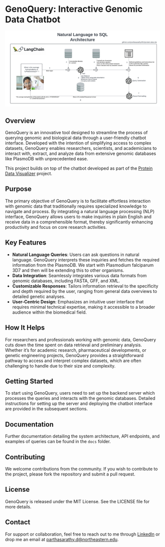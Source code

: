 # GenoQuery: Interactive Genomic Data Chatbot

![](./Documentation/images/Natural%20Language%20to%20SQL%20Architecture.png)

## Overview
GenoQuery is an innovative tool designed to streamline the process of querying genomic and biological data through a user-friendly chatbot interface. Developed with the intention of simplifying access to complex datasets, GenoQuery enables researchers, scientists, and academicians to interact with, extract, and analyze data from extensive genomic databases like PlasmoDB with unprecedented ease.

This project builds on top of the chatbot developed as part of the [Protein Data Visualizer](https://github.com/parthasarathydNU/protien-data-visualizer) project.

## Purpose
The primary objective of GenoQuery is to facilitate effortless interaction with genomic data that traditionally requires specialized knowledge to navigate and process. By integrating a natural language processing (NLP) interface, GenoQuery allows users to make inquiries in plain English and receive data in a comprehensible format, thereby significantly enhancing productivity and focus on core research activities.

## Key Features
- **Natural Language Queries**: Users can ask questions in natural language. GenoQuery interprets these inquiries and fetches the required information from the PlasmoDB. We start with Plasmodium falciparum 3D7 and then will be extending this to other organisms.
- **Data Integration**: Seamlessly integrates various data formats from genomic databases, including FASTA, GFF, and XML.
- **Customizable Responses**: Tailors information retrieval to the specificity and depth required by the user, ranging from general data overviews to detailed genetic analyses.
- **User-Centric Design**: Emphasizes an intuitive user interface that requires minimal technical expertise, making it accessible to a broader audience within the biomedical field.

## How It Helps
For researchers and professionals working with genomic data, GenoQuery cuts down the time spent on data retrieval and preliminary analysis. Whether it’s for academic research, pharmaceutical developments, or genetic engineering projects, GenoQuery provides a straightforward pathway to access and interpret complex datasets, which are often challenging to handle due to their size and complexity.

## Getting Started
To start using GenoQuery, users need to set up the backend server which processes the queries and interacts with the genomic databases. Detailed instructions for setting up the server and deploying the chatbot interface are provided in the subsequent sections.

## Documentation
Further documentation detailing the system architecture, API endpoints, and examples of queries can be found in the `docs` folder.

## Contributing
We welcome contributions from the community. If you wish to contribute to the project, please fork the repository and submit a pull request.

## License
GenoQuery is released under the MIT License. See the LICENSE file for more details.

## Contact
For support or collaboration, feel free to reach out to me through [LinkedIn](https://www.linkedin.com/in/parthadhruv/) or drop me an email at [parthasarathy.d@northeastern.edu](mailto:parthasarathy.d@northeastern.edu).
